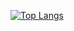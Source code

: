 
[![Top Langs](https://github-readme-stats.vercel.app/api/top-langs/?username=andhiratobing&layout=compact&theme=chartreuse-dark&langs_count=20)](https://github.com/andhiratobing/github-readme-stats)
